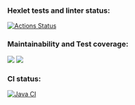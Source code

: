### Hexlet tests and linter status:
[![Actions Status](https://github.com/KermittheFroggg/java-project-72/actions/workflows/hexlet-check.yml/badge.svg)](https://github.com/KermittheFroggg/java-project-72/actions)

### Maintainability and Test coverage:
<a href="https://codeclimate.com/github/KermittheFroggg/java-project-72/maintainability"><img src="https://api.codeclimate.com/v1/badges/9e19223f4d639e79fe7c/maintainability" /></a>
<a href="https://codeclimate.com/github/KermittheFroggg/java-project-72/test_coverage"><img src="https://api.codeclimate.com/v1/badges/9e19223f4d639e79fe7c/test_coverage" /></a>

### CI status:
[![Java CI](https://github.com/KermittheFroggg/java-project-72/actions/workflows/build.yml/badge.svg)](https://github.com/KermittheFroggg/java-project-72/actions/workflows/build.yml)